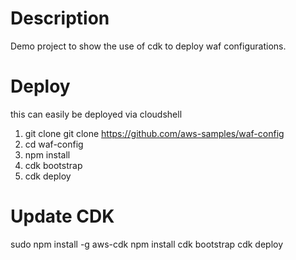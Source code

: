 # Description
Demo project to show the use of cdk to deploy waf configurations.

# Deploy
this can easily be deployed via cloudshell

1. git clone git clone https://github.com/aws-samples/waf-config
2. cd waf-config
3. npm install
4. cdk bootstrap
5. cdk deploy 

# Update CDK
sudo npm install -g aws-cdk
npm install
cdk bootstrap
cdk deploy
